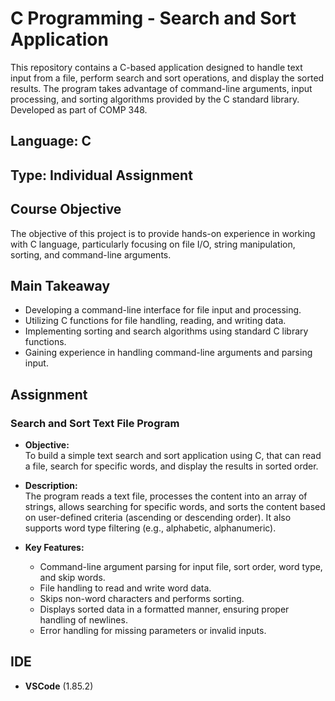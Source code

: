 # C Programming - Search and Sort Application

This repository contains a C-based application designed to handle text input from a file, perform search and sort operations, and display the sorted results. The program takes advantage of command-line arguments, input processing, and sorting algorithms provided by the C standard library. Developed as part of COMP 348.

## Language: C

## Type: Individual Assignment

## Course Objective

The objective of this project is to provide hands-on experience in working with C language, particularly focusing on file I/O, string manipulation, sorting, and command-line arguments.

## Main Takeaway

- Developing a command-line interface for file input and processing.
- Utilizing C functions for file handling, reading, and writing data.
- Implementing sorting and search algorithms using standard C library functions.
- Gaining experience in handling command-line arguments and parsing input.

## Assignment

### Search and Sort Text File Program

- **Objective:**  
  To build a simple text search and sort application using C, that can read a file, search for specific words, and display the results in sorted order.

- **Description:**  
  The program reads a text file, processes the content into an array of strings, allows searching for specific words, and sorts the content based on user-defined criteria (ascending or descending order). It also supports word type filtering (e.g., alphabetic, alphanumeric).

- **Key Features:**
  - Command-line argument parsing for input file, sort order, word type, and skip words.
  - File handling to read and write word data.
  - Skips non-word characters and performs sorting.
  - Displays sorted data in a formatted manner, ensuring proper handling of newlines.
  - Error handling for missing parameters or invalid inputs.

## IDE

- **VSCode** (1.85.2)
